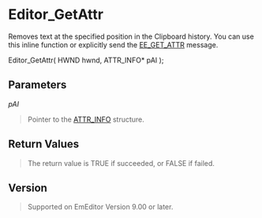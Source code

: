 # Editor\_GetAttr

Removes text at the specified position in the Clipboard history. You can use this inline function or explicitly send the [EE\_GET\_ATTR](../message/ee_get_attr)
message.

Editor\_GetAttr( HWND hwnd, ATTR\_INFO\* pAI );

## Parameters

_pAI_

> Pointer to the [ATTR\_INFO](../structure/attr_info) structure.

## Return Values

> The return value is TRUE if succeeded, or FALSE if failed.

## Version

> Supported on EmEditor Version 9.00 or later.
